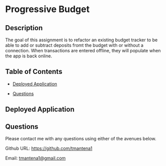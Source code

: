 # Progressive Budget

## Description 

The goal of this assignment is to refactor an existing budget tracker to be able to add or subtract deposits fromt the budget with or without a connection. When transactions are entered offline, they will populate when the app is back online.

## Table of Contents

- [Deployed Application](#deployedapplication)

- [Questions](#questions)

## Deployed Application
  

## Questions

  Please contact me with any questions using either of the avenues below. 

  Github URL: https://github.com/tmantena1

  Email: tmantena1@gmail.com

